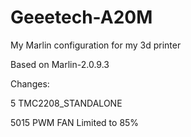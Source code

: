 # Geeetech-A20M
My Marlin configuration for my 3d printer


Based on Marlin-2.0.9.3

Changes:

5 TMC2208_STANDALONE

5015 PWM FAN Limited to 85%

